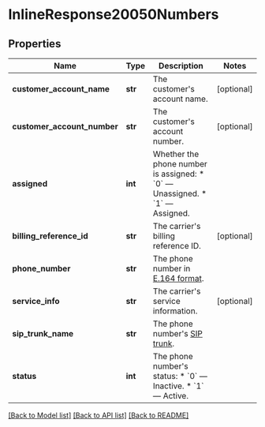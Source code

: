 # InlineResponse20050Numbers

## Properties
Name | Type | Description | Notes
------------ | ------------- | ------------- | -------------
**customer_account_name** | **str** | The customer&#x27;s account name. | [optional] 
**customer_account_number** | **str** | The customer&#x27;s account number. | [optional] 
**assigned** | **int** | Whether the phone number is assigned: * &#x60;0&#x60; — Unassigned. * &#x60;1&#x60; — Assigned. | 
**billing_reference_id** | **str** | The carrier&#x27;s billing reference ID. | [optional] 
**phone_number** | **str** | The phone number in [E.164 format](https://en.wikipedia.org/wiki/E.164). | 
**service_info** | **str** | The carrier&#x27;s service information. | [optional] 
**sip_trunk_name** | **str** | The phone number&#x27;s [SIP trunk](https://en.wikipedia.org/wiki/SIP_trunking). | 
**status** | **int** | The phone number&#x27;s status: * &#x60;0&#x60; — Inactive. * &#x60;1&#x60; — Active. | 

[[Back to Model list]](../README.md#documentation-for-models) [[Back to API list]](../README.md#documentation-for-api-endpoints) [[Back to README]](../README.md)

